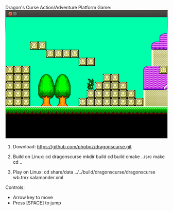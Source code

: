 Dragon's Curse Action/Adventure Platform Game:
![Screenshot01](/share/data/screenshot01.png)

1. Download:
https://github.com/phoboz/dragonscurse.git

2. Build on Linux:
cd dragonscurse
mkdir build
cd build
cmake ../src
make
cd ..

3. Play on Linux:
cd share/data
../../build/dragonscurse/dragonscurse wb.tmx salamander.xml

Controls:
- Arrow key to move
- Press [SPACE] to jump

